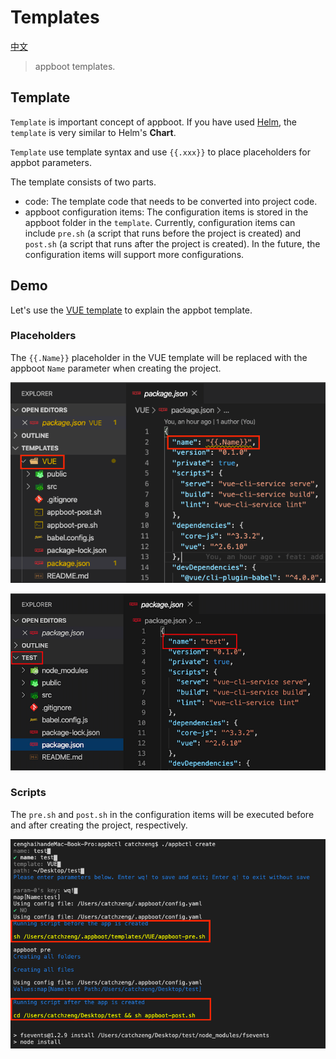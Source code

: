 # Templates

[中文](https://github.com/appboot/templates/blob/master/READMECN.md)

> appboot templates.

## Template

`Template` is important concept of appboot. If you have used [Helm](https://helm.sh/docs/intro/), the `template` is very similar to Helm's **Chart**.

`Template` use template syntax and use `{{.xxx}}` to place placeholders for appbot parameters.

The template consists of two parts.

- code: The template code that needs to be converted into project code.
- appboot configuration items: The configuration items is stored in the appboot folder in the `template`. Currently, configuration items can include `pre.sh` (a script that runs before the project is created) and `post.sh` (a script that runs after the project is created). In the future, the configuration items will support more configurations.

## Demo

Let's use the [VUE template]((https://github.com/appboot/templates/tree/master/VUE)) to explain the appbot template.

### Placeholders

The `{{.Name}}` placeholder in the VUE template will be replaced with the appboot `Name` parameter when creating the project.

![appboot](https://github.com/appboot/templates/blob/master/images/vue-template.png?raw=true)

![appboot](https://github.com/appboot/templates/blob/master/images/vue-test.png?raw=true)

### Scripts

The `pre.sh` and `post.sh` in the configuration items will be executed before and after creating the project, respectively.

![appboot](https://github.com/appboot/templates/blob/master/images/vue-scripts.png?raw=true)
